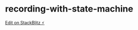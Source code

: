 # recording-with-state-machine

[Edit on StackBlitz ⚡️](https://stackblitz.com/edit/recording-with-state-machine)